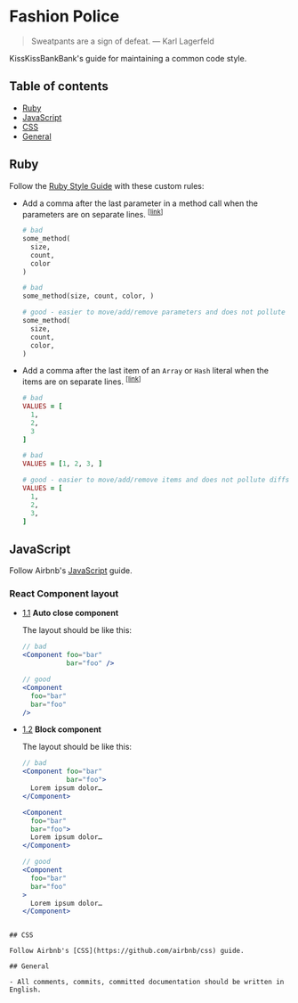 # Fashion Police

> Sweatpants are a sign of defeat.
> — Karl Lagerfeld

KissKissBankBank's guide for maintaining a common code style.

## Table of contents

- [Ruby](#ruby)
- [JavaScript](#javascript)
- [CSS](#css)
- [General](#general)

## Ruby

Follow the [Ruby Style Guide](https://github.com/bbatsov/ruby-style-guide) with these custom rules:

* <a name="trailing-params-commas"></a>
  Add a comma after the last parameter in a method call when the
  parameters are on separate lines.
  <sup>[[link](#trailing-params-commas)]</sup>

  ```Ruby
  # bad
  some_method(
    size,
    count,
    color
  )

  # bad
  some_method(size, count, color, )

  # good - easier to move/add/remove parameters and does not pollute diffs
  some_method(
    size,
    count,
    color,
  )
  ```


* <a name="trailing-array-commas"></a>
  Add a comma after the last item of an `Array` or `Hash` literal
  when the items are on separate lines.
  <sup>[[link](#trailing-array-commas)]</sup>

  ```Ruby
  # bad
  VALUES = [
    1,
    2,
    3
  ]

  # bad
  VALUES = [1, 2, 3, ]

  # good - easier to move/add/remove items and does not pollute diffs
  VALUES = [
    1,
    2,
    3,
  ]
  ```
## JavaScript

Follow Airbnb's [JavaScript](https://github.com/airbnb/javascript) guide.

### React Component layout

* <a name="component-layout--auto-close-component"></a><a name="1.1"></a>
  [1.1](#component-layout--auto-close-component)
  **Auto close component**

  The layout should be like this:

  ```jsx
  // bad
  <Component foo="bar"
             bar="foo" />

  // good
  <Component
    foo="bar"
    bar="foo"
  />
  ```

* <a name="component-layout--block-component"></a><a name="1.2"></a>
  [1.2](#component-layout--block-component)
  **Block component**

  The layout should be like this:

  ```jsx
  // bad
  <Component foo="bar"
             bar="foo">
    Lorem ipsum dolor…
  </Component>

  <Component
    foo="bar"
    bar="foo">
    Lorem ipsum dolor…
  </Component>

  // good
  <Component
    foo="bar"
    bar="foo"
  >
    Lorem ipsum dolor…
  </Component>
 ```
  
## CSS

Follow Airbnb's [CSS](https://github.com/airbnb/css) guide.

## General

- All comments, commits, committed documentation should be written in English.
